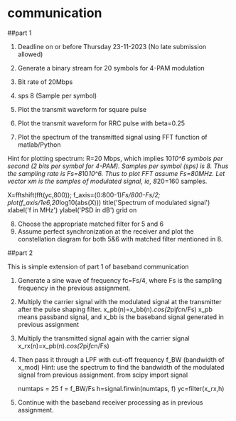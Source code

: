 # communication

##part 1

1. Deadline on or before Thursday 23-11-2023 (No late submission allowed)
2. Generate a binary stream for 20 symbols for 4-PAM modulation
3. Bit rate of 20Mbps
4. sps 8 (Sample per symbol)
5. Plot the transmit waveform for square pulse
6. Plot the transmit waveform for RRC pulse with beta=0.25

7. Plot the spectrum of the transmitted signal using FFT function of matlab/Python

Hint for plotting spectrum: R=20 Mbps, which implies 10*10^6 symbols per second (2 bits per symbol for 4-PAM). Samples per symbol (sps) is 8. Thus the sampling rate is Fs=8*10*10^6.  Thus to plot FFT assume Fs=80MHz. Let vector xm is the samples of modulated signal, ie, 8*20=160 samples.


X=fftshift(fft(yc,800));
f_axis=(0:800-1)*Fs/800-Fs/2;
plot(f_axis/1e6,20*log10(abs(X)))
title('Spectrum of modulated signal')
xlabel('f in MHz')
ylabel('PSD in dB')
grid on

8. Choose the appropriate matched filter for 5 and 6
9. Assume perfect synchronization at the receiver and plot the constellation diagram for both 5&6 with matched filter mentioned in 8.

##part 2 

This is simple extension of part 1 of baseband communication 

1. Generate a sine wave of frequency fc=Fs/4, where Fs is the sampling frequency in the previous assignment. 
2. Multiply the carrier signal with the modulated signal at the transmitter after the pulse shaping filter. x_pb(n)=x_bb(n).*cos(2*pi*fc*n/Fs)
x_pb means passband signal, and x_bb is the baseband signal generated in previous assignment
3. Multiply the transmitted signal again with the carrier signal
     x_rx(n)=x_pb(n).*cos(2*pi*fc*n/Fs)
4. Then pass it through a LPF with cut-off frequency f_BW (bandwidth of x_mod)
Hint: use the spectrum to find the bandwidth of the modulated signal from previous assignment.
     from scipy import signal

     numtaps = 25
     f = f_BW/Fs
     h=signal.firwin(numtaps, f)
    yc=filter(x_rx,h)

5. Continue with the baseband receiver processing as in previous assignment.
